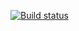 [![Build status](https://ci.appveyor.com/api/projects/status/1rd8fkmwfo6k1voc/branch/main?svg=true)](https://ci.appveyor.com/project/Artem4812/api-ci-dz1/branch/main)